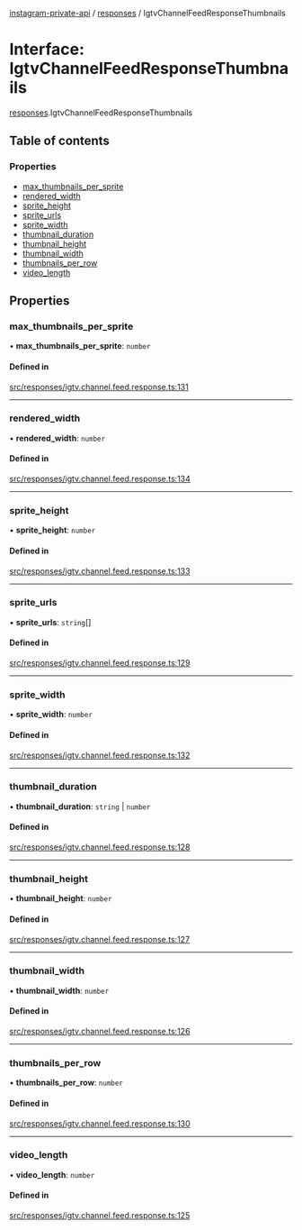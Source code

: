 [instagram-private-api](../../README.md) / [responses](../../modules/responses.md) / IgtvChannelFeedResponseThumbnails

# Interface: IgtvChannelFeedResponseThumbnails

[responses](../../modules/responses.md).IgtvChannelFeedResponseThumbnails

## Table of contents

### Properties

- [max\_thumbnails\_per\_sprite](IgtvChannelFeedResponseThumbnails.md#max_thumbnails_per_sprite)
- [rendered\_width](IgtvChannelFeedResponseThumbnails.md#rendered_width)
- [sprite\_height](IgtvChannelFeedResponseThumbnails.md#sprite_height)
- [sprite\_urls](IgtvChannelFeedResponseThumbnails.md#sprite_urls)
- [sprite\_width](IgtvChannelFeedResponseThumbnails.md#sprite_width)
- [thumbnail\_duration](IgtvChannelFeedResponseThumbnails.md#thumbnail_duration)
- [thumbnail\_height](IgtvChannelFeedResponseThumbnails.md#thumbnail_height)
- [thumbnail\_width](IgtvChannelFeedResponseThumbnails.md#thumbnail_width)
- [thumbnails\_per\_row](IgtvChannelFeedResponseThumbnails.md#thumbnails_per_row)
- [video\_length](IgtvChannelFeedResponseThumbnails.md#video_length)

## Properties

### max\_thumbnails\_per\_sprite

• **max\_thumbnails\_per\_sprite**: `number`

#### Defined in

[src/responses/igtv.channel.feed.response.ts:131](https://github.com/Nerixyz/instagram-private-api/blob/4971f34/src/responses/igtv.channel.feed.response.ts#L131)

___

### rendered\_width

• **rendered\_width**: `number`

#### Defined in

[src/responses/igtv.channel.feed.response.ts:134](https://github.com/Nerixyz/instagram-private-api/blob/4971f34/src/responses/igtv.channel.feed.response.ts#L134)

___

### sprite\_height

• **sprite\_height**: `number`

#### Defined in

[src/responses/igtv.channel.feed.response.ts:133](https://github.com/Nerixyz/instagram-private-api/blob/4971f34/src/responses/igtv.channel.feed.response.ts#L133)

___

### sprite\_urls

• **sprite\_urls**: `string`[]

#### Defined in

[src/responses/igtv.channel.feed.response.ts:129](https://github.com/Nerixyz/instagram-private-api/blob/4971f34/src/responses/igtv.channel.feed.response.ts#L129)

___

### sprite\_width

• **sprite\_width**: `number`

#### Defined in

[src/responses/igtv.channel.feed.response.ts:132](https://github.com/Nerixyz/instagram-private-api/blob/4971f34/src/responses/igtv.channel.feed.response.ts#L132)

___

### thumbnail\_duration

• **thumbnail\_duration**: `string` \| `number`

#### Defined in

[src/responses/igtv.channel.feed.response.ts:128](https://github.com/Nerixyz/instagram-private-api/blob/4971f34/src/responses/igtv.channel.feed.response.ts#L128)

___

### thumbnail\_height

• **thumbnail\_height**: `number`

#### Defined in

[src/responses/igtv.channel.feed.response.ts:127](https://github.com/Nerixyz/instagram-private-api/blob/4971f34/src/responses/igtv.channel.feed.response.ts#L127)

___

### thumbnail\_width

• **thumbnail\_width**: `number`

#### Defined in

[src/responses/igtv.channel.feed.response.ts:126](https://github.com/Nerixyz/instagram-private-api/blob/4971f34/src/responses/igtv.channel.feed.response.ts#L126)

___

### thumbnails\_per\_row

• **thumbnails\_per\_row**: `number`

#### Defined in

[src/responses/igtv.channel.feed.response.ts:130](https://github.com/Nerixyz/instagram-private-api/blob/4971f34/src/responses/igtv.channel.feed.response.ts#L130)

___

### video\_length

• **video\_length**: `number`

#### Defined in

[src/responses/igtv.channel.feed.response.ts:125](https://github.com/Nerixyz/instagram-private-api/blob/4971f34/src/responses/igtv.channel.feed.response.ts#L125)
